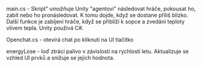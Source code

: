 main.cs - Skript" umožňuje Unity "agentovi" následovat hráče, pokousat ho, zabít nebo ho pronásledovat. K tomu dojde, když se dostane příliš blízko. Další funkce je zabíjení hráče, když se přiblíží k sopce a zvedání teploty vlivem tepla. Unity používá C#.

Openchat.cs - otevírá chat po kliknutí na UI tlačítko 

energyLose - loď ztrácí palivo v závislosti na rychlosti letu. Aktualizuje se vzhled UI prvků a snižuje se jejich hodnota.
